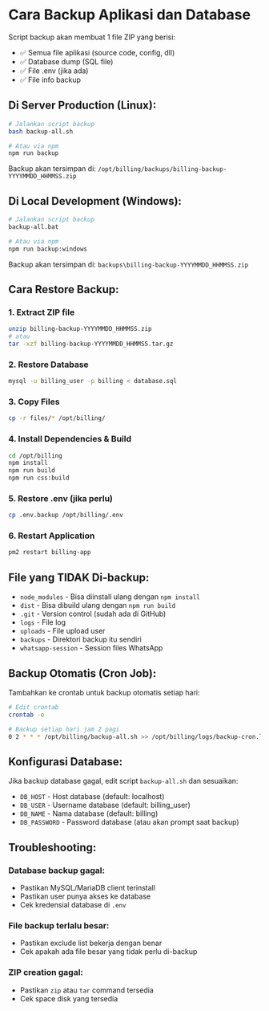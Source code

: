 # Cara Backup Aplikasi dan Database

Script backup akan membuat 1 file ZIP yang berisi:
- ✅ Semua file aplikasi (source code, config, dll)
- ✅ Database dump (SQL file)
- ✅ File .env (jika ada)
- ✅ File info backup

## Di Server Production (Linux):

```bash
# Jalankan script backup
bash backup-all.sh

# Atau via npm
npm run backup
```

Backup akan tersimpan di: `/opt/billing/backups/billing-backup-YYYYMMDD_HHMMSS.zip`

## Di Local Development (Windows):

```bash
# Jalankan script backup
backup-all.bat

# Atau via npm
npm run backup:windows
```

Backup akan tersimpan di: `backups\billing-backup-YYYYMMDD_HHMMSS.zip`

## Cara Restore Backup:

### 1. Extract ZIP file
```bash
unzip billing-backup-YYYYMMDD_HHMMSS.zip
# atau
tar -xzf billing-backup-YYYYMMDD_HHMMSS.tar.gz
```

### 2. Restore Database
```bash
mysql -u billing_user -p billing < database.sql
```

### 3. Copy Files
```bash
cp -r files/* /opt/billing/
```

### 4. Install Dependencies & Build
```bash
cd /opt/billing
npm install
npm run build
npm run css:build
```

### 5. Restore .env (jika perlu)
```bash
cp .env.backup /opt/billing/.env
```

### 6. Restart Application
```bash
pm2 restart billing-app
```

## File yang TIDAK Di-backup:

- `node_modules` - Bisa diinstall ulang dengan `npm install`
- `dist` - Bisa dibuild ulang dengan `npm run build`
- `.git` - Version control (sudah ada di GitHub)
- `logs` - File log
- `uploads` - File upload user
- `backups` - Direktori backup itu sendiri
- `whatsapp-session` - Session files WhatsApp

## Backup Otomatis (Cron Job):

Tambahkan ke crontab untuk backup otomatis setiap hari:

```bash
# Edit crontab
crontab -e

# Backup setiap hari jam 2 pagi
0 2 * * * /opt/billing/backup-all.sh >> /opt/billing/logs/backup-cron.log 2>&1
```

## Konfigurasi Database:

Jika backup database gagal, edit script `backup-all.sh` dan sesuaikan:
- `DB_HOST` - Host database (default: localhost)
- `DB_USER` - Username database (default: billing_user)
- `DB_NAME` - Nama database (default: billing)
- `DB_PASSWORD` - Password database (atau akan prompt saat backup)

## Troubleshooting:

### Database backup gagal:
- Pastikan MySQL/MariaDB client terinstall
- Pastikan user punya akses ke database
- Cek kredensial database di `.env`

### File backup terlalu besar:
- Pastikan exclude list bekerja dengan benar
- Cek apakah ada file besar yang tidak perlu di-backup

### ZIP creation gagal:
- Pastikan `zip` atau `tar` command tersedia
- Cek space disk yang tersedia

